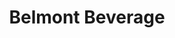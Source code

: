 ---
title: "Belmont Beverage"
url: /fort-wayne/belmont-beverage-north-anthony-boulevard/
shop: Spirituosen
---